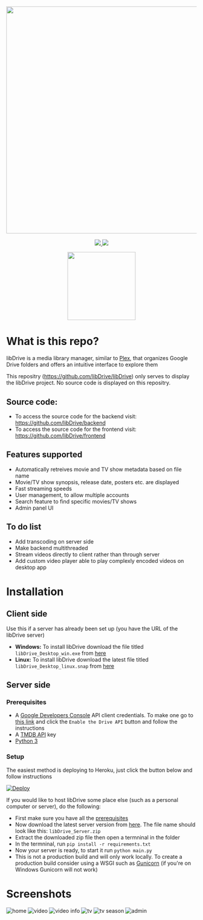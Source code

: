 <a href="#">
  <h3 align="center">
    <img src="https://i.ibb.co/HVB5Dw1/lib-Drive-Header.png" width="600px" />
  </h3>
</a>

<p align="center">
  <a href="https://github.com/libDrive/libDrive/releases">
    <img src="https://img.shields.io/github/downloads/libDrive/libDrive/total?color=%234197fe&style=for-the-badge" />
  </a>
  <a href="https://github.com/libDrive/libDrive/releases/latest">
    <img src="https://img.shields.io/github/v/release/libDrive/libDrive?color=%234197fe&style=for-the-badge" />
  </a>
</p>

<p align="center">
  <a href="https://eliasbenb.github.io">
    <img src="https://i.ibb.co/rmDXnnk/Magnet-Magnet-prod.png" width="180" />
  </a>
</p>

# What is this repo?

libDrive is a media library manager, similar to [Plex](https://www.plex.tv), that organizes Google Drive folders and offers an intuitive interface to explore them

This repositry (<https://github.com/libDrive/libDrive>) only serves to display the libDrive project. No source code is displayed on this repositry.

## Source code:

- To access the source code for the backend visit: <https://github.com/libDrive/backend>
- To access the source code for the frontend visit: <https://github.com/libDrive/frontend>

## Features supported

- Automatically retreives movie and TV show metadata based on file name
- Movie/TV show synopsis, release date, posters etc. are displayed
- Fast streaming speeds
- User management, to allow multiple accounts
- Search feature to find specific movies/TV shows
- Admin panel UI

## To do list

- Add transcoding on server side
- Make backend multithreaded
- Stream videos directly to client rather than through server
- Add custom video player able to play complexly encoded videos on desktop app

# Installation

## Client side

Use this if a server has already been set up (you have the URL of the libDrive server)

- **Windows:** To install libDrive download the file titled `libDrive_Desktop_win.exe` from [here](https://github.com/libDrive/libDrive/releases/latest)
- **Linux:** To install libDrive download the latest file titled `libDrive_Desktop_linux.snap` from [here](https://github.com/libDrive/libDrive/releases/latest)

## Server side

### Prerequisites

- A [Google Developers Console](https://console.developers.google.com) API client credentials. To make one go to [this link](https://developers.google.com/drive/api/v3/quickstart/python) and click the `Enable the Drive API` button and follow the instructions
- A [TMDB API](https://www.themoviedb.org/settings/api) key
- [Python 3](https://www.python.org)

### Setup

The easiest method is deploying to Heroku, just click the button below and follow instructions

[![Deploy](https://www.herokucdn.com/deploy/button.svg)](https://heroku.com/deploy?template=https://github.com/libDrive/heroku)

If you would like to host libDrive some place else (such as a personal computer or server), do the following:

- First make sure you have all the [prerequisites](#prerequisites)
- Now download the latest server version from [here](https://github.com/libDrive/libDrive/releases/latest). The file name should look like this: `libDrive_Server.zip`
- Extract the downloaded zip file then open a termninal in the folder
- In the termninal, run `pip install -r requirements.txt`
- Now your server is ready, to start it run `python main.py`
- This is not a production build and will only work locally. To create a production build consider using a WSGI such as [Gunicorn](https://gunicorn.org/) (if you're on Windows Gunicorn will not work)

# Screenshots

![home](https://user-images.githubusercontent.com/54410649/103452551-421a2500-4cea-11eb-87e3-d782cb131465.png)
![video](https://user-images.githubusercontent.com/54410649/103452565-578f4f00-4cea-11eb-9776-3741565582ff.png)
![video info](https://user-images.githubusercontent.com/54410649/103452582-6c6be280-4cea-11eb-99ac-79d95c1ab4cc.png)
![tv](https://user-images.githubusercontent.com/54410649/103452593-81e10c80-4cea-11eb-9887-f4501d9456ff.png)
![tv season](https://user-images.githubusercontent.com/54410649/103452626-b228ab00-4cea-11eb-8769-f14134de5c1f.png)
![admin](https://user-images.githubusercontent.com/54410649/103452635-cf5d7980-4cea-11eb-8c47-ece26866a638.png)
